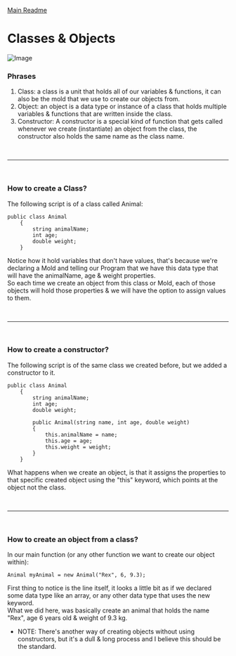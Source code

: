 [Main Readme](https://github.com/shadilios/reading-notes/blob/main/README.md)  

# Classes & Objects

![Image](https://miro.medium.com/max/1400/1*xioo_jcb22JuG7Xqndau8w.png)




### Phrases
1. Class: a class is a unit that holds all of our variables & functions, it can also be the mold that we use to create our objects from.
2. Object: an object is a data type or instance of a class that holds multiple variables & functions that are written inside the class.
3. Constructor: A constructor is a special kind of function that gets called whenever we create (instantiate) an object from the class, the constructor also holds the same name as the class name.

<br><hr><br>

### How to create a Class?

The following script is of a class called Animal:

```
public class Animal
    {
        string animalName;
        int age;
        double weight;
    }
```  

Notice how it hold variables that don't have values, that's because we're declaring a Mold and telling our Program that we have this data type that will have the animalName, age & weight properties.  
So each time we create an object from this class or Mold, each of those objects will hold those properties & we will have the option to assign values to them.

<br><hr><br>
### How to create a constructor?

The following script is of the same class we created before, but we added a constructor to it.

```
public class Animal
    {
        string animalName;
        int age;
        double weight;

        public Animal(string name, int age, double weight)
        {
			this.animalName = name;
			this.age = age;
			this.weight = weight;
        }
    }
```
What happens when we create an object, is that it assigns the properties to that specific created object using the "this" keyword, which points at the object not the class.

<br><hr><br>
### How to create an object from a class?

In our main function  (or any  other function we want to create our object within):
```
Animal myAnimal = new Animal("Rex", 6, 9.3);
```
First thing to notice is the line itself, it looks a little bit as if we declared some data type like an array, or any other data type that uses the new keyword.  
What we did here, was basically create an animal that holds the name "Rex", age 6 years old & weight of 9.3 kg.  
* NOTE: There's another way of creating objects without using constructors, but it's a dull & long process and I believe this should be the standard.

